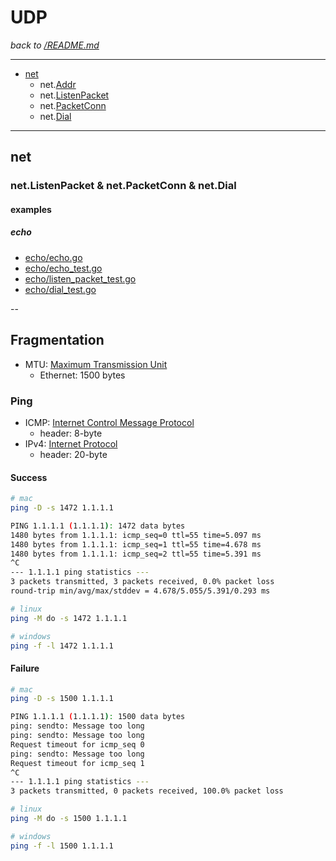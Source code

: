 # UDP

_back to [/README.md](/README.md)_

---

- [net](https://pkg.go.dev/net)
  - net.[Addr](https://pkg.go.dev/net#Addr)
  - net.[ListenPacket](https://pkg.go.dev/net#ListenPacket)
  - net.[PacketConn](https://pkg.go.dev/net#PacketConn)
  - net.[Dial](https://pkg.go.dev/net#Dial)

---

## net

### net.ListenPacket & net.PacketConn & net.Dial

#### examples

##### echo

- [echo/echo.go](echo/echo.go)
- [echo/echo_test.go](echo/echo_test.go)
- [echo/listen_packet_test.go](echo/listen_packet_test.go)
- [echo/dial_test.go](echo/dial_test.go)

--

## Fragmentation

- MTU: [Maximum Transmission Unit](https://en.wikipedia.org/wiki/Maximum_transmission_unit)
  - Ethernet: 1500 bytes

### Ping

- ICMP: [Internet Control Message Protocol](https://en.wikipedia.org/wiki/Internet_Control_Message_Protocol)
  - header: 8-byte
- IPv4: [Internet Protocol](https://en.wikipedia.org/wiki/Internet_Protocol_version_4)
  - header: 20-byte

#### Success

```bash
# mac
ping -D -s 1472 1.1.1.1

PING 1.1.1.1 (1.1.1.1): 1472 data bytes
1480 bytes from 1.1.1.1: icmp_seq=0 ttl=55 time=5.097 ms
1480 bytes from 1.1.1.1: icmp_seq=1 ttl=55 time=4.678 ms
1480 bytes from 1.1.1.1: icmp_seq=2 ttl=55 time=5.391 ms
^C
--- 1.1.1.1 ping statistics ---
3 packets transmitted, 3 packets received, 0.0% packet loss
round-trip min/avg/max/stddev = 4.678/5.055/5.391/0.293 ms
```

```bash
# linux
ping -M do -s 1472 1.1.1.1
```

```bash
# windows
ping -f -l 1472 1.1.1.1
```

#### Failure

```bash
# mac
ping -D -s 1500 1.1.1.1

PING 1.1.1.1 (1.1.1.1): 1500 data bytes
ping: sendto: Message too long
ping: sendto: Message too long
Request timeout for icmp_seq 0
ping: sendto: Message too long
Request timeout for icmp_seq 1
^C
--- 1.1.1.1 ping statistics ---
3 packets transmitted, 0 packets received, 100.0% packet loss
```

```bash
# linux
ping -M do -s 1500 1.1.1.1
```

```bash
# windows
ping -f -l 1500 1.1.1.1
```
